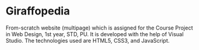 # Giraffopedia
From-scratch website (multipage) which is assigned for the Course Project in Web Design, 1st year, STD, PU.
It is developed with the help of Visual Studio.
The technologies used are HTML5, CSS3, and JavaScript.
